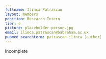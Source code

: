 ```yaml
---
fullname: Ilinca Patrascan
layout: members
position: Research Intern
tier: e
picture: placeholder-person.jpg
email: ilinca.patrascan@babraham.ac.uk
pubmed_searchterm: patrascan ilinca [author]
---
```


Incomplete